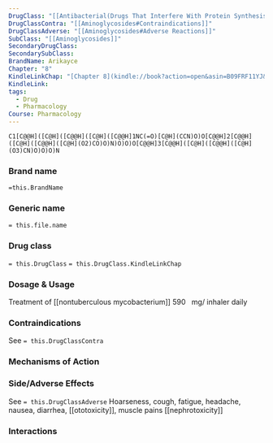 ```yaml
---
DrugClass: "[[Antibacterial(Drugs That Interfere With Protein Synthesis)]]"
DrugClassContra: "[[Aminoglycosides#Contraindications]]"
DrugClassAdverse: "[[Aminoglycosides#Adverse Reactions]]"
SubClass: "[[Aminoglycosides]]"
SecondaryDrugClass: 
SecondarySubClass: 
BrandName: Arikayce
Chapter: "8"
KindleLinkChap: "[Chapter 8](kindle://book?action=open&asin=B09FRF11YJ&location=4155)"
KindleLink: 
tags:
  - Drug
  - Pharmacology
Course: Pharmacology
---
```

```smiles
C1[C@@H]([C@H]([C@@H]([C@H]([C@@H]1NC(=O)[C@H](CCN)O)O[C@@H]2[C@@H]([C@H]([C@@H]([C@H](O2)CO)O)N)O)O)O[C@@H]3[C@@H]([C@H]([C@@H]([C@H](O3)CN)O)O)O)N
```

### Brand name
`=this.BrandName`
### Generic name
`= this.file.name`

### Drug class 
`= this.DrugClass`
	`= this.DrugClass.KindleLinkChap`

### Dosage & Usage
Treatment of [[nontuberculous mycobacterium]]
590   mg/ inhaler daily

### Contraindications
See `= this.DrugClassContra`

### Mechanisms of Action

### Side/Adverse Effects
See `= this.DrugClassAdverse`
Hoarseness, cough, fatigue, headache, nausea, diarrhea, [[ototoxicity]], muscle pains [[nephrotoxicity]]

### Interactions
